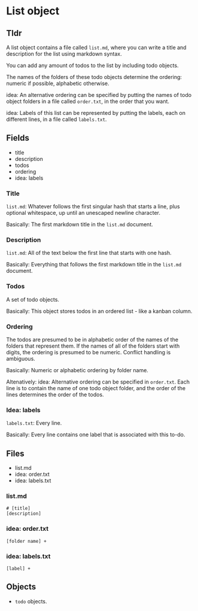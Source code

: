 # List object
## Tldr
A list object contains a file called `list.md`, where you can write a title
and description for the list using markdown syntax.

You can add any amount of todos to the list by including todo objects.

The names of the folders of these todo objects determine the ordering: numeric
if possible, alphabetic otherwise.

idea: An alternative ordering can be specified by putting the names of todo
object folders in a file called `order.txt`, in the order that you want.

idea: Labels of this list can be represented by putting the labels, each on
different lines, in a file called `labels.txt`.

## Fields
- title
- description
- todos
- ordering
- idea: labels

### Title
`list.md`:
Whatever follows the first singular hash that starts a line,
plus optional whitespace, up until an unescaped newline character.

Basically: The first markdown title in the `list.md` document.

### Description
`list.md`:
All of the text below the first line that starts with one hash.

Basically: Everything that follows the first markdown title in the `list.md`
document.

### Todos
A set of todo objects.

Basically: This object stores todos in an ordered list - like a kanban column.

### Ordering
The todos are presumed to be in alphabetic order of the names of
the folders that represent them. If the names of all of the folders start with
digits, the ordering is presumed to be numeric. Conflict handling is
ambiguous.

Basically: Numeric or alphabetic ordering by folder name.

Altenatively: idea: Alternative ordering can be specified in `order.txt`. Each
line is to contain the name of one todo object folder, and the order of the
lines determines the order of the todos.

### Idea: labels
`labels.txt`: Every line.

Basically: Every line contains one label that is associated with this to-do.

## Files
- list.md
- idea: order.txt
- idea: labels.txt

### list.md
```
# [title]
[description]
```

### idea: order.txt
```
[folder name] +
```

### idea: labels.txt
```
[label] +
```

## Objects
- `todo` objects.

